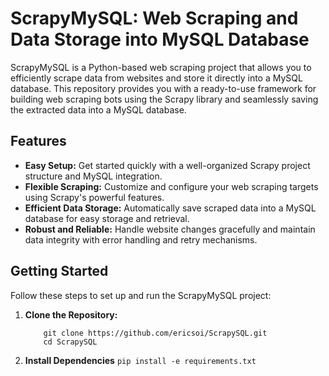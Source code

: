 # **ScrapyMySQL: Web Scraping and Data Storage into MySQL Database**

ScrapyMySQL is a Python-based web scraping project that allows you to efficiently scrape data from websites and store it directly into a MySQL database. This repository provides you with a ready-to-use framework for building web scraping bots using the Scrapy library and seamlessly saving the extracted data into a MySQL database.

## Features
- **Easy Setup:** Get started quickly with a well-organized Scrapy project structure and MySQL integration.
- **Flexible Scraping:** Customize and configure your web scraping targets using Scrapy's powerful features.
- **Efficient Data Storage:** Automatically save scraped data into a MySQL database for easy storage and retrieval.
- **Robust and Reliable:** Handle website changes gracefully and maintain data integrity with error handling and retry mechanisms.

## Getting Started
Follow these steps to set up and run the ScrapyMySQL project:

1. **Clone the Repository:**
    ```
        git clone https://github.com/ericsoi/ScrapySQL.git
        cd ScrapySQL
    ```
2. **Install Dependencies**
    `pip install -e requirements.txt`

